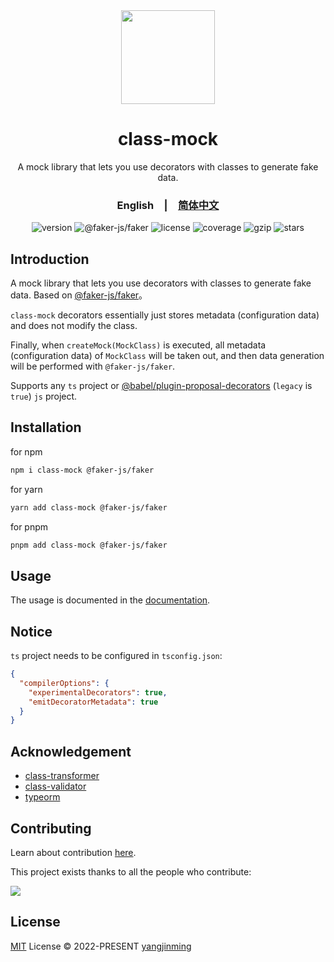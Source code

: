 <div align="center">
  <a href="https://vue-superman.vercel.app/">
    <img src="https://vue-superman.vercel.app/images/logo.svg" width="150">
  </a>
  <h1>class-mock</h1>
  <p>A mock library that lets you use decorators with classes to generate fake data.</p>
  <p>
    <h3><span>English</span>&emsp;|&emsp;<a href="./README_zh-CN.md">简体中文</a></h3>
  </p>
  <p>
    <img src="https://img.shields.io/npm/v/class-mock?style=flat-square" alt="version">
    <img src="https://img.shields.io/npm/dependency-version/class-mock/@faker-js/faker" alt="@faker-js/faker">
    <img src="https://img.shields.io/npm/l/class-mock.svg" alt="license">
    <img src="https://img.shields.io/codecov/c/github/2214962083/vue-superman" alt="coverage">
    <img src="https://img.badgesize.io/https://unpkg.com/class-mock/dist/index.min.umd.js?compression=gzip&label=gzip" alt="gzip" />
    <img src="https://img.shields.io/github/stars/2214962083/vue-superman?style=social" alt="stars">
  </p>
</div>

## Introduction

A mock library that lets you use decorators with classes to generate fake data. Based on [@faker-js/faker](https://github.com/faker-js/faker)。

`class-mock` decorators essentially just stores metadata (configuration data) and does not modify the class.

Finally, when `createMock(MockClass)` is executed, all metadata (configuration data) of `MockClass` will be taken out, and then data generation will be performed with `@faker-js/faker`.

Supports any `ts` project or [@babel/plugin-proposal-decorators](https://babeljs.io/docs/en/babel-plugin-proposal-decorators) (`legacy` is `true`) `js` project.

## Installation

for npm

```bash
npm i class-mock @faker-js/faker
```

for yarn

```bash
yarn add class-mock @faker-js/faker
```

for pnpm

```bash
pnpm add class-mock @faker-js/faker
```

## Usage

The usage is documented in the [documentation](https://vue-superman.vercel.app/libs/class-mock/).

## Notice

`ts` project needs to be configured in `tsconfig.json`:

```json
{
  "compilerOptions": {
    "experimentalDecorators": true,
    "emitDecoratorMetadata": true
  }
}
```

## Acknowledgement

- [class-transformer](https://github.com/typestack/class-transformer)
- [class-validator](https://github.com/typestack/class-validator)
- [typeorm](https://github.com/typeorm/typeorm)

## Contributing

Learn about contribution [here](https://github.com/2214962083/vue-superman/blob/master/CONTRIBUTING.md).

This project exists thanks to all the people who contribute:

<a href="https://github.com/2214962083/vue-superman/graphs/contributors">
  <img src="https://contrib.rocks/image?repo=2214962083/vue-superman" />
</a>

## License

[MIT](https://github.com/2214962083/vue-superman/blob/master/LICENSE) License © 2022-PRESENT [yangjinming](https://github.com/2214962083)
